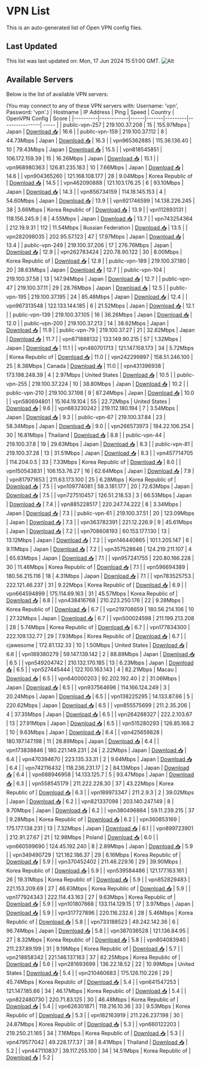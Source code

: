 # VPN List

This is an auto-generated list of Open VPN config files.

## Last Updated

This list was last updated on: Mon, 17 Jun 2024 15:51:00 GMT.
![Alt](https://repobeats.axiom.co/api/embed/186b98318ef1479477931607c1ad7d823f12451f.svg "Repobeats analytics image")

## Available Servers

Below is the list of available VPN servers:

(You may connect to any of these VPN servers with: Username: 'vpn', Password: 'vpn'.)
| Hostname | IP Address | Ping | Speed | Country | OpenVPN Config | Score |
|----------|------------|------|-------|---------|----------------| ----- |
| public-vpn-257 | 219.100.37.208 | 15 | 155.97Mbps | Japan | [Download 📥](./configs/server_0_JP.ovpn) | 16.6 |
| public-vpn-159 | 219.100.37.112 | 8 | 44.73Mbps | Japan | [Download 📥](./configs/server_1_JP.ovpn) | 16.3 |
| vpn965362885 | 115.36.136.40 | 10 | 79.43Mbps | Japan | [Download 📥](./configs/server_2_JP.ovpn) | 15.5 |
| vpn818545851 | 106.172.159.39 | 15 | 16.26Mbps | Japan | [Download 📥](./configs/server_3_JP.ovpn) | 15.1 |
| vpn968980363 | 126.81.235.183 | 10 | 7.66Mbps | Japan | [Download 📥](./configs/server_4_JP.ovpn) | 14.6 |
| vpn904365260 | 121.168.108.177 | 28 | 9.04Mbps | Korea Republic of | [Download 📥](./configs/server_5_KR.ovpn) | 14.5 |
| vpn462090888 | 121.103.176.25 | 6 | 93.10Mbps | Japan | [Download 📥](./configs/server_6_JP.ovpn) | 14.3 |
| vpn856734159 | 114.18.145.153 | 4 | 54.60Mbps | Japan | [Download 📥](./configs/server_7_JP.ovpn) | 13.9 |
| vpn921746599 | 14.138.226.245 | 38 | 3.66Mbps | Korea Republic of | [Download 📥](./configs/server_8_KR.ovpn) | 13.9 |
| vpn112893131 | 118.156.245.9 | 6 | 4.55Mbps | Japan | [Download 📥](./configs/server_9_JP.ovpn) | 13.7 |
| vpn743254364 | 212.19.9.31 | 112 | 11.54Mbps | Russian Federation | [Download 📥](./configs/server_10_RU.ovpn) | 13.5 |
| vpn282098035 | 202.95.57.123 | 47 | 17.97Mbps | Japan | [Download 📥](./configs/server_11_JP.ovpn) | 13.4 |
| public-vpn-249 | 219.100.37.206 | 17 | 276.76Mbps | Japan | [Download 📥](./configs/server_12_JP.ovpn) | 12.9 |
| vpn262783424 | 220.78.90.122 | 30 | 8.00Mbps | Korea Republic of | [Download 📥](./configs/server_13_KR.ovpn) | 12.8 |
| public-vpn-189 | 219.100.37.180 | 20 | 38.63Mbps | Japan | [Download 📥](./configs/server_14_JP.ovpn) | 12.7 |
| public-vpn-104 | 219.100.37.58 | 13 | 147.94Mbps | Japan | [Download 📥](./configs/server_15_JP.ovpn) | 12.7 |
| public-vpn-47 | 219.100.37.11 | 29 | 28.76Mbps | Japan | [Download 📥](./configs/server_16_JP.ovpn) | 12.5 |
| public-vpn-195 | 219.100.37.195 | 24 | 85.48Mbps | Japan | [Download 📥](./configs/server_17_JP.ovpn) | 12.4 |
| vpn967313548 | 122.133.144.185 | 6 | 21.52Mbps | Japan | [Download 📥](./configs/server_18_JP.ovpn) | 12.1 |
| public-vpn-139 | 219.100.37.105 | 16 | 36.26Mbps | Japan | [Download 📥](./configs/server_19_JP.ovpn) | 12.0 |
| public-vpn-200 | 219.100.37.213 | 14 | 38.62Mbps | Japan | [Download 📥](./configs/server_20_JP.ovpn) | 11.9 |
| public-vpn-79 | 219.100.37.27 | 21 | 32.82Mbps | Japan | [Download 📥](./configs/server_21_JP.ovpn) | 11.7 |
| vpn671888132 | 133.149.90.215 | 57 | 1.32Mbps | Japan | [Download 📥](./configs/server_22_JP.ovpn) | 11.1 |
| vpn460701713 | 121.147.158.173 | 34 | 5.72Mbps | Korea Republic of | [Download 📥](./configs/server_23_KR.ovpn) | 11.0 |
| vpn242299897 | 158.51.246.100 | 25 | 8.38Mbps | Canada | [Download 📥](./configs/server_24_CA.ovpn) | 11.0 |
| vpn431396938 | 173.198.248.39 | 4 | 2.97Mbps | United States | [Download 📥](./configs/server_25_US.ovpn) | 10.5 |
| public-vpn-255 | 219.100.37.224 | 10 | 38.80Mbps | Japan | [Download 📥](./configs/server_26_JP.ovpn) | 10.2 |
| public-vpn-210 | 219.100.37.198 | 9 | 87.24Mbps | Japan | [Download 📥](./configs/server_27_JP.ovpn) | 10.0 |
| vpn580694801 | 15.164.19.104 | 55 | 22.72Mbps | United States | [Download 📥](./configs/server_28_US.ovpn) | 9.6 |
| vpn683230242 | 219.112.180.194 | 7 | 3.54Mbps | Japan | [Download 📥](./configs/server_29_JP.ovpn) | 9.3 |
| public-vpn-67 | 219.100.37.84 | 23 | 58.34Mbps | Japan | [Download 📥](./configs/server_30_JP.ovpn) | 9.0 |
| vpn266573973 | 184.22.106.254 | 30 | 16.81Mbps | Thailand | [Download 📥](./configs/server_31_TH.ovpn) | 8.8 |
| public-vpn-44 | 219.100.37.8 | 19 | 29.63Mbps | Japan | [Download 📥](./configs/server_32_JP.ovpn) | 8.3 |
| public-vpn-81 | 219.100.37.28 | 13 | 31.51Mbps | Japan | [Download 📥](./configs/server_33_JP.ovpn) | 8.3 |
| vpn457714705 | 114.204.0.5 | 33 | 7.33Mbps | Korea Republic of | [Download 📥](./configs/server_34_KR.ovpn) | 8.0 |
| vpn150543831 | 106.153.76.27 | 16 | 62.64Mbps | Japan | [Download 📥](./configs/server_35_JP.ovpn) | 7.9 |
| vpn817971653 | 211.63.173.100 | 25 | 6.28Mbps | Korea Republic of | [Download 📥](./configs/server_36_KR.ovpn) | 7.5 |
| vpn109774081 | 58.3.181.177 | 20 | 72.63Mbps | Japan | [Download 📥](./configs/server_37_JP.ovpn) | 7.5 |
| vpn727510457 | 126.51.218.53 | 3 | 66.53Mbps | Japan | [Download 📥](./configs/server_38_JP.ovpn) | 7.4 |
| vpn885228517 | 220.247.74.222 | 8 | 3.34Mbps | Japan | [Download 📥](./configs/server_39_JP.ovpn) | 7.3 |
| public-vpn-61 | 219.100.37.51 | 20 | 123.09Mbps | Japan | [Download 📥](./configs/server_40_JP.ovpn) | 7.3 |
| vpn363782391 | 221.12.226.9 | 9 | 45.61Mbps | Japan | [Download 📥](./configs/server_41_JP.ovpn) | 7.2 |
| vpn708608193 | 60.153.177.130 | 13 | 13.12Mbps | Japan | [Download 📥](./configs/server_42_JP.ovpn) | 7.2 |
| vpn146440865 | 101.1.205.147 | 6 | 9.11Mbps | Japan | [Download 📥](./configs/server_43_JP.ovpn) | 7.2 |
| vpn357528646 | 124.219.211.107 | 4 | 65.63Mbps | Japan | [Download 📥](./configs/server_44_JP.ovpn) | 7.1 |
| vpn957241755 | 220.80.166.228 | 30 | 11.46Mbps | Korea Republic of | [Download 📥](./configs/server_45_KR.ovpn) | 7.1 |
| vpn596694389 | 180.56.215.116 | 18 | 4.31Mbps | Japan | [Download 📥](./configs/server_46_JP.ovpn) | 7.1 |
| vpn783525753 | 222.121.46.237 | 31 | 9.22Mbps | Korea Republic of | [Download 📥](./configs/server_47_KR.ovpn) | 6.9 |
| vpn664594899 | 175.114.69.163 | 31 | 45.57Mbps | Korea Republic of | [Download 📥](./configs/server_48_KR.ovpn) | 6.8 |
| vpn438416768 | 210.223.250.176 | 22 | 9.28Mbps | Korea Republic of | [Download 📥](./configs/server_49_KR.ovpn) | 6.7 |
| vpn219708659 | 180.56.214.106 | 10 | 27.32Mbps | Japan | [Download 📥](./configs/server_50_JP.ovpn) | 6.7 |
| vpn500024598 | 211.199.213.208 | 28 | 5.74Mbps | Korea Republic of | [Download 📥](./configs/server_51_KR.ovpn) | 6.7 |
| vpn177834300 | 222.109.132.77 | 29 | 7.93Mbps | Korea Republic of | [Download 📥](./configs/server_52_KR.ovpn) | 6.7 |
| cjawesome | 172.81.132.33 | 10 | 1.50Mbps | United States | [Download 📥](./configs/server_53_US.ovpn) | 6.6 |
| vpn189380279 | 59.147.139.142 | 2 | 88.89Mbps | Japan | [Download 📥](./configs/server_54_JP.ovpn) | 6.5 |
| vpn549204742 | 210.132.170.185 | 13 | 6.23Mbps | Japan | [Download 📥](./configs/server_55_JP.ovpn) | 6.5 |
| vpn527445444 | 122.100.163.143 | 4 | 82.21Mbps | Macau | [Download 📥](./configs/server_56_MO.ovpn) | 6.5 |
| vpn640000203 | 92.202.192.40 | 2 | 31.06Mbps | Japan | [Download 📥](./configs/server_57_JP.ovpn) | 6.5 |
| vpn937564696 | 114.166.124.249 | 3 | 20.24Mbps | Japan | [Download 📥](./configs/server_58_JP.ovpn) | 6.5 |
| vpn138225295 | 14.133.87.66 | 5 | 220.62Mbps | Japan | [Download 📥](./configs/server_59_JP.ovpn) | 6.5 |
| vpn855575699 | 211.2.35.206 | 4 | 37.35Mbps | Japan | [Download 📥](./configs/server_60_JP.ovpn) | 6.5 |
| vpn264288327 | 222.2.103.67 | 13 | 27.91Mbps | Japan | [Download 📥](./configs/server_61_JP.ovpn) | 6.5 |
| vpn515280293 | 126.85.168.2 | 10 | 9.63Mbps | Japan | [Download 📥](./configs/server_62_JP.ovpn) | 6.4 |
| vpn425659828 | 180.197.147.198 | 11 | 28.89Mbps | Japan | [Download 📥](./configs/server_63_JP.ovpn) | 6.4 |
| vpn173838846 | 180.221.149.231 | 24 | 2.22Mbps | Japan | [Download 📥](./configs/server_64_JP.ovpn) | 6.4 |
| vpn470394670 | 223.135.33.31 | 2 | 9.64Mbps | Japan | [Download 📥](./configs/server_65_JP.ovpn) | 6.4 |
| vpn742116432 | 118.236.231.17 | 2 | 84.13Mbps | Japan | [Download 📥](./configs/server_66_JP.ovpn) | 6.4 |
| vpn688946958 | 14.133.125.7 | 5 | 93.47Mbps | Japan | [Download 📥](./configs/server_67_JP.ovpn) | 6.3 |
| vpn558545179 | 211.222.228.30 | 37 | 43.22Mbps | Korea Republic of | [Download 📥](./configs/server_68_KR.ovpn) | 6.3 |
| vpn189973347 | 211.2.9.3 | 2 | 39.02Mbps | Japan | [Download 📥](./configs/server_69_JP.ovpn) | 6.2 |
| vpn821337098 | 203.140.247.149 | 8 | 9.70Mbps | Japan | [Download 📥](./configs/server_70_JP.ovpn) | 6.2 |
| vpn380496884 | 59.11.239.215 | 37 | 9.28Mbps | Korea Republic of | [Download 📥](./configs/server_71_KR.ovpn) | 6.2 |
| vpn360853169 | 175.177.138.231 | 13 | 7.32Mbps | Japan | [Download 📥](./configs/server_72_JP.ovpn) | 6.1 |
| vpn899723901 | 212.91.27.67 | 21 | 12.98Mbps | Poland | [Download 📥](./configs/server_73_PL.ovpn) | 6.0 |
| vpn660599690 | 124.45.192.240 | 8 | 2.89Mbps | Japan | [Download 📥](./configs/server_74_JP.ovpn) | 5.9 |
| vpn349490729 | 121.162.186.37 | 29 | 6.16Mbps | Korea Republic of | [Download 📥](./configs/server_75_KR.ovpn) | 5.9 |
| vpn370452402 | 211.46.229.16 | 29 | 39.90Mbps | Korea Republic of | [Download 📥](./configs/server_76_KR.ovpn) | 5.9 |
| vpn539584486 | 121.177.163.161 | 26 | 19.31Mbps | Korea Republic of | [Download 📥](./configs/server_77_KR.ovpn) | 5.9 |
| vpn852829483 | 221.153.209.69 | 27 | 46.63Mbps | Korea Republic of | [Download 📥](./configs/server_78_KR.ovpn) | 5.9 |
| vpn177924343 | 222.114.43.163 | 27 | 9.63Mbps | Korea Republic of | [Download 📥](./configs/server_79_KR.ovpn) | 5.9 |
| vpn101807668 | 133.114.129.15 | 17 | 3.97Mbps | Japan | [Download 📥](./configs/server_80_JP.ovpn) | 5.9 |
| vpn317727896 | 220.116.232.6 | 28 | 5.46Mbps | Korea Republic of | [Download 📥](./configs/server_81_KR.ovpn) | 5.8 |
| vpn733188523 | 49.242.142.36 | 6 | 96.74Mbps | Japan | [Download 📥](./configs/server_82_JP.ovpn) | 5.8 |
| vpn387036528 | 121.136.84.95 | 27 | 8.32Mbps | Korea Republic of | [Download 📥](./configs/server_83_KR.ovpn) | 5.8 |
| vpn804083940 | 211.237.89.199 | 31 | 9.19Mbps | Korea Republic of | [Download 📥](./configs/server_84_KR.ovpn) | 5.7 |
| vpn218858342 | 221.146.137.163 | 37 | 62.25Mbps | Korea Republic of | [Download 📥](./configs/server_85_KR.ovpn) | 5.6 |
| vpn281693699 | 136.22.18.52 | 22 | 10.99Mbps | United States | [Download 📥](./configs/server_86_US.ovpn) | 5.4 |
| vpn210460683 | 175.126.110.226 | 29 | 45.74Mbps | Korea Republic of | [Download 📥](./configs/server_87_KR.ovpn) | 5.4 |
| vpn641547253 | 121.147.185.66 | 34 | 46.17Mbps | Korea Republic of | [Download 📥](./configs/server_88_KR.ovpn) | 5.4 |
| vpn822480730 | 220.71.83.125 | 30 | 46.48Mbps | Korea Republic of | [Download 📥](./configs/server_89_KR.ovpn) | 5.4 |
| vpn626301871 | 118.216.10.36 | 33 | 9.53Mbps | Korea Republic of | [Download 📥](./configs/server_90_KR.ovpn) | 5.3 |
| vpn182163919 | 211.226.237.198 | 30 | 24.87Mbps | Korea Republic of | [Download 📥](./configs/server_91_KR.ovpn) | 5.3 |
| vpn660122203 | 219.250.21.165 | 34 | 7.16Mbps | Korea Republic of | [Download 📥](./configs/server_92_KR.ovpn) | 5.3 |
| vpn479577042 | 49.228.177.37 | 38 | 8.41Mbps | Thailand | [Download 📥](./configs/server_93_TH.ovpn) | 5.2 |
| vpn447110837 | 39.117.255.100 | 34 | 14.51Mbps | Korea Republic of | [Download 📥](./configs/server_94_KR.ovpn) | 5.2 |
